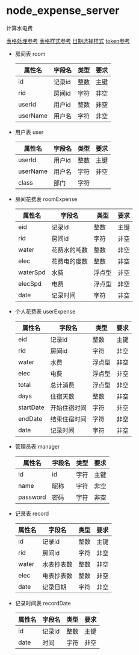 # node_expense_server
计算水电费

[表格处理参考](https://blog.csdn.net/qq_17828675/article/details/78801126)
[表格样式参考](https://blog.csdn.net/dopamy_busymonkey/article/details/79106660)
[日期选择样式](http://code.ciaoca.com/jquery/cxCalendar/)
[token参考](https://segmentfault.com/a/1190000009494020?utm_source=tag-newest)


- 房间表 room  

  | 属性名   | 字段名 | 类型 | 要求 |
  | ------ | ------ | ---- | ---- |
  | id       | 记录id | 整数 | 主键 |
  | rid      | 房间id | 字符 | 非空 |
  | userId   | 用户id | 整数 | 非空 |
  | userName | 用户名 | 字符 | 非空 |

  

- 用户表 user
  
  | 属性名   | 字段名 | 类型 | 要求 |
  | -------- | ------ | ---- | ---- |
  | userId   | 用户id | 整数 | 主键 |
  | userName | 用户名 | 字符 | 非空 |
  | class    | 部门   | 字符 |      |
  
  
  
- 房间花费表 roomExpense
  
  | 属性名   | 字段名       | 类型   | 要求 |
  | -------- | ------------ | ------ | ---- |
  | eid      | 记录id       | 整数   | 主键 |
  | rid      | 房间id       | 字符   | 非空 |
  | water    | 花费水的吨数 | 整数   | 非空 |
  | elec     | 花费电的度数 | 整数   | 非空 |
  | waterSpd | 水费         | 浮点型 | 非空 |
  | elecSpd  | 电费         | 浮点型 | 非空 |
  | date     | 记录时间     | 字符   | 非空 |
  
  
  
- 个人花费表 userExpense
  
  | 属性名    | 字段名       | 类型   | 要求 |
  | --------- | ------------ | ------ | ---- |
  | eid       | 记录id       | 整数   | 主键 |
  | rid       | 房间id       | 字符   | 非空 |
  | water     | 水费         | 浮点型 | 非空 |
  | elec      | 电费         | 浮点型 | 非空 |
  | total     | 总计消费     | 浮点型 | 非空 |
  | days      | 住宿天数     | 整数   | 非空 |
  | startDate | 开始住宿时间 | 字符   | 非空 |
  | endDate   | 结束住宿时间 | 字符   | 非空 |
  | date      | 记录时间     | 字符   | 非空 |
  
  
  
- 管理员表 manager

  | 属性名   | 字段名 | 类型 | 要求 |
  | -------- | ------ | ---- | ---- |
  | id       | id     | 字符 | 主键 |
  | name     | 昵称   | 字符 | 非空 |
  | password | 密码   | 字符 | 非空 |



- 记录表 record

  | 属性名 | 字段名     | 类型 | 要求 |
  | ------ | ---------- | ---- | ---- |
  | id     | 记录id     | 整数 | 主键 |
  | rid    | 房间id     | 字符 | 非空 |
  | water  | 水表抄表数 | 整数 | 非空 |
  | elec   | 电表抄表数 | 整数 | 非空 |
  | date   | 记录日期   | 字符 | 非空 |

  
  
- 记录时间表 recordDate

  | 属性名 | 字段名 | 类型 | 要求 |
  | ------ | ------ | ---- | ---- |
  | id     | 记录id | 整数 | 主键 |
  | date   | 时间   | 字符 | 非空 |

  

